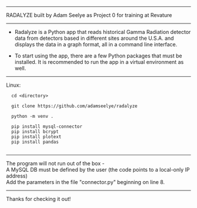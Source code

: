 ****
RADALYZE built by Adam Seelye as Project 0 for training at Revature
****

- Radalyze is a Python app that reads historical Gamma Radiation detector data from
detectors based in different sites around the U.S.A. and displays the data in a graph
format, all in a command line interface.


- To start using the app, there are a few Python packages that must be installed.
It is recommended to run the app in a virtual environment as well.

****

Linux:

````
  cd <directory>
  
  git clone https://github.com/adamseelye/radalyze
  
  python -m venv .
  
  pip install mysql-connector
  pip install bcrypt
  pip install plotext
  pip install pandas
  
````
****

The program will not run out of the box - \
A MySQL DB must be defined by the user (the code points to a local-only IP address) \
Add the parameters in the file "connector.py" beginning on line 8.
****

Thanks for checking it out!
